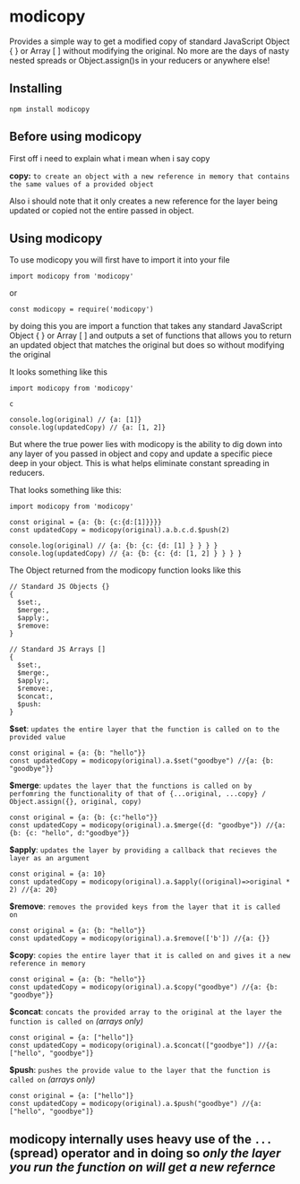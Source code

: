 # modicopy
Provides a simple way to get a modified copy of standard JavaScript Object { } or Array [ ] without modifying the original. No more are the days of nasty nested spreads or Object.assign()s in your reducers or anywhere else!

## Installing

```
npm install modicopy
```

## Before using modicopy

First off i need to explain what i mean when i say copy

**copy:** `to create an object with a new reference in memory that contains the same values of a provided object`

Also i should note that it only creates a new reference for the layer being updated or copied not the entire passed in object.
 

## Using modicopy

To use modicopy you will first have to import it into your file

```
import modicopy from 'modicopy'
```
or
```
const modicopy = require('modicopy')
```

by doing this you are import a function that takes any standard JavaScript Object { } or Array [ ] and outputs a set of functions that allows you to return an updated object
that matches the original but does so without modifying the original

It looks something like this

```
import modicopy from 'modicopy'

c

console.log(original) // {a: [1]}
console.log(updatedCopy) // {a: [1, 2]}
```

But where the true power lies with modicopy is the ability to dig down into any layer of you passed in object and copy and update a specific piece deep in your object. This is what helps eliminate constant spreading in reducers.

That looks something like this:
```
import modicopy from 'modicopy'

const original = {a: {b: {c:{d:[1]}}}}
const updatedCopy = modicopy(original).a.b.c.d.$push(2)

console.log(original) // {a: {b: {c: {d: [1] } } } }
console.log(updatedCopy) // {a: {b: {c: {d: [1, 2] } } } }
```

The Object returned from the modicopy function looks like this

```
// Standard JS Objects {}
{ 
  $set:,
  $merge:,
  $apply:,
  $remove:
}

// Standard JS Arrays []
{ 
  $set:,
  $merge:,
  $apply:,
  $remove:,
  $concat:,
  $push:
}
```
**$set**: `updates the entire layer that the function is called on to the provided value`
```
const original = {a: {b: "hello"}}
const updatedCopy = modicopy(original).a.$set("goodbye") //{a: {b: "goodbye"}}
```
**$merge**: `updates the layer that the functions is called on by perfomring the functionality of that of {...original, ...copy} / Object.assign({}, original, copy)`
```
const original = {a: {b: {c:"hello"}}
const updatedCopy = modicopy(original).a.$merge({d: "goodbye"}) //{a: {b: {c: "hello", d:"goodbye"}}
```
**$apply**: `updates the layer by providing a callback that recieves the layer as an argument`
```
const original = {a: 10}
const updatedCopy = modicopy(original).a.$apply((original)=>original * 2) //{a: 20}
```
**$remove**: `removes the provided keys from the layer that it is called on`
```
const original = {a: {b: "hello"}}
const updatedCopy = modicopy(original).a.$remove(['b']) //{a: {}}
```
**$copy**: `copies the entire layer that it is called on and gives it a new reference in memory`
```
const original = {a: {b: "hello"}}
const updatedCopy = modicopy(original).a.$copy("goodbye") //{a: {b: "goodbye"}}
```
**$concat**: `concats the provided array to the original at the layer the function is called on` *(arrays only)*
```
const original = {a: ["hello"]}
const updatedCopy = modicopy(original).a.$concat(["goodbye"]) //{a: ["hello", "goodbye"]}
```
**$push**: `pushes the provide value to the layer that the function is called on` *(arrays only)*
```
const original = {a: ["hello"]}
const updatedCopy = modicopy(original).a.$push("goodbye") //{a: ["hello", "goodbye"]}
```

## **modicopy internally uses heavy use of the `...`(spread) operator and in doing so _only the layer you run the function on will get a new refernce_**